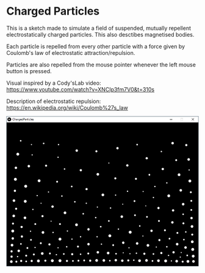 # Charged Particles

This is a sketch made to simulate a field of suspended,
mutually repellent electrostatically charged particles.
This also desctibes magnetised bodies.  
  
Each particle is repelled from every other particle
with a force given by Coulomb's law of electrostatic attraction/repulsion.  
  
Particles are also repelled from the mouse pointer
whenever the left mouse button is pressed.
  
Visual inspired by a Cody'sLab video:  
https://www.youtube.com/watch?v=XNCIp3fm7V0&t=310s  

Description of electrostatic repulsion:  
https://en.wikipedia.org/wiki/Coulomb%27s_law  

![Simulation screenshot](/screenshot.png "Simulation screenshot")